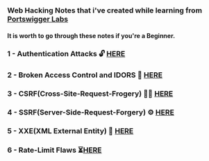 ### Web Hacking Notes that i've created while learning from [Portswigger Labs](https://portswigger.net/web-security/all-labs)
#### It is worth to go through these notes if you're a Beginner. 

### 1 - Authentication Attacks 🔓 [HERE](https://github.com/prakhar0x01/WebSecurity-Academy/blob/main/Authentication-Attacks.md)

### 2 - Broken Access Control and IDORS 🔑 [HERE](https://github.com/prakhar0x01/WebSecurity-Academy/blob/main/Broken-Access-Control_IDORS.md)

### 3 - CSRF(Cross-Site-Request-Frogery) 🤞🏻 [HERE](https://github.com/prakhar0x01/WebSecurity-Academy/blob/main/CSRF.md)

### 4 - SSRF(Server-Side-Request-Forgery) ⚙️ [HERE](https://github.com/prakhar0x01/WebSecurity-Academy/blob/main/SSRF.md)

### 5 - XXE(XML External Entity) 🤡 [HERE](https://github.com/prakhar0x01/WebSecurity-Academy/blob/main/XXE.md)

### 6 - Rate-Limit Flaws ⏳[HERE](https://github.com/prakhar0x01/WebSecurity-Academy/tree/main/Rate-Limit)
